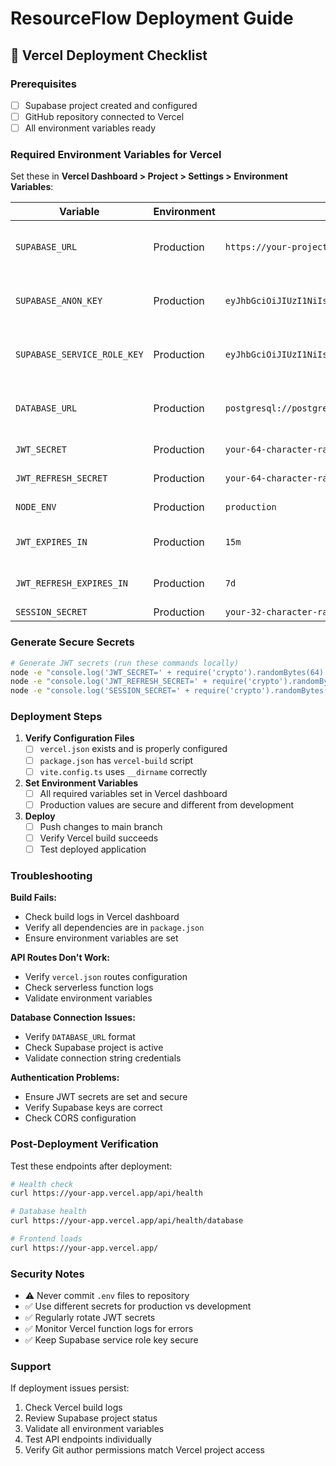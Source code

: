# ResourceFlow Deployment Guide

## 🚀 Vercel Deployment Checklist

### Prerequisites
- [ ] Supabase project created and configured
- [ ] GitHub repository connected to Vercel
- [ ] All environment variables ready

### Required Environment Variables for Vercel

Set these in **Vercel Dashboard > Project > Settings > Environment Variables**:

| Variable | Environment | Value | Notes |
|----------|-------------|-------|-------|
| `SUPABASE_URL` | Production | `https://your-project-id.supabase.co` | From Supabase API settings |
| `SUPABASE_ANON_KEY` | Production | `eyJhbGciOiJIUzI1NiIsInR5cCI6IkpXVCJ9...` | From Supabase API settings |
| `SUPABASE_SERVICE_ROLE_KEY` | Production | `eyJhbGciOiJIUzI1NiIsInR5cCI6IkpXVCJ9...` | From Supabase API settings |
| `DATABASE_URL` | Production | `postgresql://postgres:password@db.project.supabase.co:5432/postgres` | From Supabase Database settings |
| `JWT_SECRET` | Production | `your-64-character-random-string` | Generate securely |
| `JWT_REFRESH_SECRET` | Production | `your-64-character-random-string` | Generate securely |
| `NODE_ENV` | Production | `production` | Set to production |
| `JWT_EXPIRES_IN` | Production | `15m` | Optional, defaults to 15m |
| `JWT_REFRESH_EXPIRES_IN` | Production | `7d` | Optional, defaults to 7d |
| `SESSION_SECRET` | Production | `your-32-character-random-string` | Optional |

### Generate Secure Secrets

```bash
# Generate JWT secrets (run these commands locally)
node -e "console.log('JWT_SECRET=' + require('crypto').randomBytes(64).toString('hex'))"
node -e "console.log('JWT_REFRESH_SECRET=' + require('crypto').randomBytes(64).toString('hex'))"
node -e "console.log('SESSION_SECRET=' + require('crypto').randomBytes(32).toString('hex'))"
```

### Deployment Steps

1. **Verify Configuration Files**
   - [ ] `vercel.json` exists and is properly configured
   - [ ] `package.json` has `vercel-build` script
   - [ ] `vite.config.ts` uses `__dirname` correctly

2. **Set Environment Variables**
   - [ ] All required variables set in Vercel dashboard
   - [ ] Production values are secure and different from development

3. **Deploy**
   - [ ] Push changes to main branch
   - [ ] Verify Vercel build succeeds
   - [ ] Test deployed application

### Troubleshooting

**Build Fails:**
- Check build logs in Vercel dashboard
- Verify all dependencies are in `package.json`
- Ensure environment variables are set

**API Routes Don't Work:**
- Verify `vercel.json` routes configuration
- Check serverless function logs
- Validate environment variables

**Database Connection Issues:**
- Verify `DATABASE_URL` format
- Check Supabase project is active
- Validate connection string credentials

**Authentication Problems:**
- Ensure JWT secrets are set and secure
- Verify Supabase keys are correct
- Check CORS configuration

### Post-Deployment Verification

Test these endpoints after deployment:

```bash
# Health check
curl https://your-app.vercel.app/api/health

# Database health
curl https://your-app.vercel.app/api/health/database

# Frontend loads
curl https://your-app.vercel.app/
```

### Security Notes

- ⚠️ Never commit `.env` files to repository
- ✅ Use different secrets for production vs development
- ✅ Regularly rotate JWT secrets
- ✅ Monitor Vercel function logs for errors
- ✅ Keep Supabase service role key secure

### Support

If deployment issues persist:
1. Check Vercel build logs
2. Review Supabase project status
3. Validate all environment variables
4. Test API endpoints individually
5. Verify Git author permissions match Vercel project access
